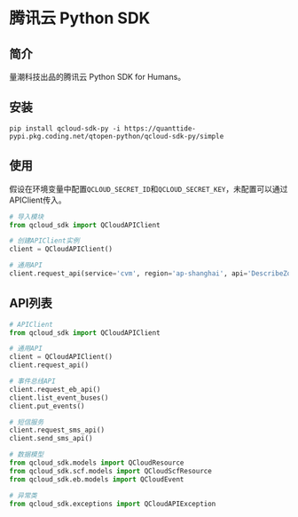 # 腾讯云 Python SDK 

## 简介

量潮科技出品的腾讯云 Python SDK for Humans。

## 安装

```
pip install qcloud-sdk-py -i https://quanttide-pypi.pkg.coding.net/qtopen-python/qcloud-sdk-py/simple
```


## 使用

假设在环境变量中配置`QCLOUD_SECRET_ID`和`QCLOUD_SECRET_KEY`，未配置可以通过APIClient传入。
```python
# 导入模块
from qcloud_sdk import QCloudAPIClient

# 创建APIClient实例
client = QCloudAPIClient()

# 通用API
client.request_api(service='cvm', region='ap-shanghai', api='DescribeZones', api_params={})
```

## API列表

```python
# APIClient
from qcloud_sdk import QCloudAPIClient 

# 通用API
client = QCloudAPIClient()
client.request_api()

# 事件总线API
client.request_eb_api()
client.list_event_buses()
client.put_events()

# 短信服务
client.request_sms_api()
client.send_sms_api()

# 数据模型
from qcloud_sdk.models import QCloudResource
from qcloud_sdk.scf.models import QCloudScfResource
from qcloud_sdk.eb.models import QCloudEvent

# 异常类
from qcloud_sdk.exceptions import QCloudAPIException
```